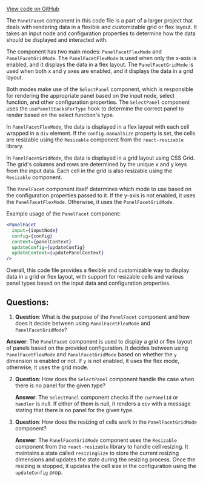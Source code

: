 [View code on GitHub](https://github.com/wandb/weave/weave-js/src/components/Panel2/PanelFacet/Component.tsx)

The `PanelFacet` component in this code file is a part of a larger project that deals with rendering data in a flexible and customizable grid or flex layout. It takes an input node and configuration properties to determine how the data should be displayed and interacted with.

The component has two main modes: `PanelFacetFlexMode` and `PanelFacetGridMode`. The `PanelFacetFlexMode` is used when only the x-axis is enabled, and it displays the data in a flex layout. The `PanelFacetGridMode` is used when both x and y axes are enabled, and it displays the data in a grid layout.

Both modes make use of the `SelectPanel` component, which is responsible for rendering the appropriate panel based on the input node, select function, and other configuration properties. The `SelectPanel` component uses the `usePanelStacksForType` hook to determine the correct panel to render based on the select function's type.

In `PanelFacetFlexMode`, the data is displayed in a flex layout with each cell wrapped in a `div` element. If the `config.manualSize` property is set, the cells are resizable using the `Resizable` component from the `react-resizable` library.

In `PanelFacetGridMode`, the data is displayed in a grid layout using CSS Grid. The grid's columns and rows are determined by the unique x and y keys from the input data. Each cell in the grid is also resizable using the `Resizable` component.

The `PanelFacet` component itself determines which mode to use based on the configuration properties passed to it. If the y-axis is not enabled, it uses the `PanelFacetFlexMode`. Otherwise, it uses the `PanelFacetGridMode`.

Example usage of the `PanelFacet` component:

```jsx
<PanelFacet
  input={inputNode}
  config={config}
  context={panelContext}
  updateConfig={updateConfig}
  updateContext={updatePanelContext}
/>
```

Overall, this code file provides a flexible and customizable way to display data in a grid or flex layout, with support for resizable cells and various panel types based on the input data and configuration properties.
## Questions: 
 1. **Question**: What is the purpose of the `PanelFacet` component and how does it decide between using `PanelFacetFlexMode` and `PanelFacetGridMode`?

   **Answer**: The `PanelFacet` component is used to display a grid or flex layout of panels based on the provided configuration. It decides between using `PanelFacetFlexMode` and `PanelFacetGridMode` based on whether the `y` dimension is enabled or not. If `y` is not enabled, it uses the flex mode, otherwise, it uses the grid mode.

2. **Question**: How does the `SelectPanel` component handle the case when there is no panel for the given type?

   **Answer**: The `SelectPanel` component checks if the `curPanelId` or `handler` is null. If either of them is null, it renders a `div` with a message stating that there is no panel for the given type.

3. **Question**: How does the resizing of cells work in the `PanelFacetGridMode` component?

   **Answer**: The `PanelFacetGridMode` component uses the `Resizable` component from the `react-resizable` library to handle cell resizing. It maintains a state called `resizingSize` to store the current resizing dimensions and updates the state during the resizing process. Once the resizing is stopped, it updates the cell size in the configuration using the `updateConfig` prop.